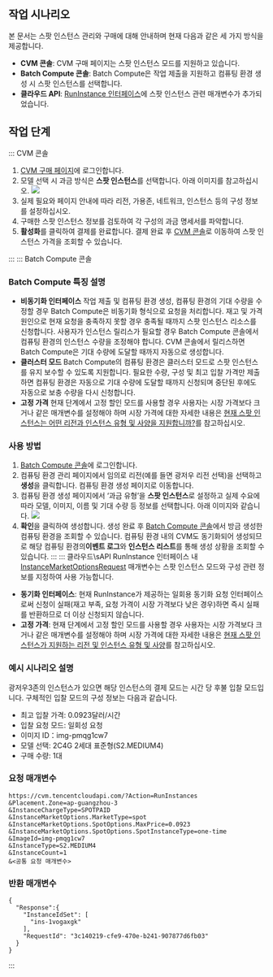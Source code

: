 ## 작업 시나리오
본 문서는 스팟 인스턴스 관리와 구매에 대해 안내하며 현재 다음과 같은 세 가지 방식을 제공합니다.
- **CVM 콘솔**: CVM 구매 페이지는 스팟 인스턴스 모드를 지원하고 있습니다.
- **Batch Compute 콘솔**: Batch Compute은 작업 제출을 지원하고 컴퓨팅 환경 생성 시 스팟 인스턴스를 선택합니다.
- **클라우드 API**: [RunInstance 인터페이스](https://intl.cloud.tencent.com/zh/document/product/213/33237)에 스팟 인스턴스 관련 매개변수가 추가되었습니다.


## 작업 단계
<dx-tabs>
::: CVM 콘솔

1. [CVM 구매 페이지](https://buy.intl.cloud.tencent.com/cvm?regionId=1&projectId=-1)에 로그인합니다.
2. 모델 선택 시 과금 방식은 **스팟 인스턴스**를 선택합니다. 아래 이미지를 참고하십시오.
![](https://qcloudimg.tencent-cloud.cn/raw/1c6720cefc4f56bc05d7ba7fc7c31347.png)
3. 실제 필요와 페이지 안내에 따라 리전, 가용존, 네트워크, 인스턴스 등의 구성 정보를 설정하십시오.
4. 구매한 스팟 인스턴스 정보를 검토하여 각 구성의 과금 명세서를 파악합니다.
5. **활성화**를 클릭하여 결제를 완료합니다.
결제 완료 후 [CVM 콘솔](https://console.cloud.tencent.com/cvm)로 이동하여 스팟 인스턴스 가격을 조회할 수 있습니다.

:::
::: Batch Compute 콘솔
### Batch Compute 특징 설명
-  **비동기화 인터페이스**
작업 제출 및 컴퓨팅 환경 생성, 컴퓨팅 환경의 기대 수량을 수정할 경우 Batch Compute은 비동기화 형식으로 요청을 처리합니다. 재고 및 가격 원인으로 현재 요청을 충족하지 못할 경우 충족될 때까지 스팟 인스턴스 리소스를 신청합니다.
사용자가 인스턴스 릴리스가 필요할 경우 Batch Compute 콘솔에서 컴퓨팅 환경의 인스턴스 수량을 조정해야 합니다. CVM 콘솔에서 릴리스하면 Batch Compute은 기대 수량에 도달할 때까지 자동으로 생성합니다.
- **클러스터 모드**
Batch Compute의 컴퓨팅 환경은 클러스터 모드로 스팟 인스턴스를 유지 보수할 수 있도록 지원합니다. 필요한 수량, 구성 및 최고 입찰 가격만 제출하면 컴퓨팅 환경은 자동으로 기대 수량에 도달할 때까지 신청되며 중단된 후에도 자동으로 보충 수량을 다시 신청합니다.
- **고정 가격**
현재 단계에서 고정 할인 모드를 사용할 경우 사용자는 시장 가격보다 크거나 같은 매개변수를 설정해야 하며 시장 가격에 대한 자세한 내용은 [현재 스팟 인스턴스는 어떤 리전과 인스턴스 유형 및 사양을 지원합니까?](https://intl.cloud.tencent.com/document/product/213/17817)를 참고하십시오.

### 사용 방법
1. [Batch Compute 콘솔](https://console.cloud.tencent.com/batch/env)에 로그인합니다.
2. 컴퓨팅 환경 관리 페이지에서 임의로 리전(예를 들면 광저우 리전 선택)을 선택하고 **생성**을 클릭합니다.
컴퓨팅 환경 생성 페이지로 이동합니다.
3. 컴퓨팅 환경 생성 페이지에서 ‘과금 유형’을 **스팟 인스턴스**로 설정하고 실제 수요에 따라 모델, 이미지, 이름 및 기대 수량 등 정보를 선택합니다. 아래 이미지와 같습니다.
![](https://qcloudimg.tencent-cloud.cn/raw/95437ac5e26f3270c758fcc282042972.png)
4. **확인**을 클릭하여 생성합니다.
생성 완료 후 [Batch Compute 콘솔](https://console.cloud.tencent.com/batch/env)에서 방금 생성한 컴퓨팅 환경을 조회할 수 있습니다. 컴퓨팅 환경 내의 CVM도 동기화되어 생성되므로 해당 컴퓨팅 환경의**이벤트 로그**와 **인스턴스 리스트**를 통해 생성 상황을 조회할 수 있습니다.
:::
::: 클라우드\sAPI
RunInstance 인터페이스 내 [InstanceMarketOptionsRequest](https://intl.cloud.tencent.com/zh/document/api/213/15753?from_cn_redirect=1) 매개변수는 스팟 인스턴스 모드와 구성 관련 정보를 지정하여 사용 가능합니다.
* **동기화 인터페이스**: 현재 RunInstance가 제공하는 일회용 동기화 요청 인터페이스로써 신청이 실패(재고 부족, 요청 가격이 시장 가격보다 낮은 경우)하면 즉시 실패를 반환하므로 더 이상 신청되지 않습니다.
* **고정 가격**: 현재 단계에서 고정 할인 모드를 사용할 경우 사용자는 시장 가격보다 크거나 같은 매개변수를 설정해야 하며 시장 가격에 대한 자세한 내용은 [현재 스팟 인스턴스가 지원하는 리전 및 인스턴스 유형 및 사양](https://intl.cloud.tencent.com/document/product/213/17817)를 참고하십시오.

### 예시 시나리오 설명
광저우3존의 인스턴스가 있으면 해당 인스턴스의 결제 모드는 시간 당 후불 입찰 모드입니다. 구체적인 입찰 모드의 구성 정보는 다음과 같습니다.
- 최고 입찰 가격: 0.0923달러/시간
- 입찰 요청 모드: 일회성 요청
- 이미지 ID：img-pmqg1cw7
- 모델 선택: 2C4G 2세대 표준형(S2.MEDIUM4)
- 구매 수량: 1대

### 요청 매개변수
```
https://cvm.tencentcloudapi.com/?Action=RunInstances
&Placement.Zone=ap-guangzhou-3
&InstanceChargeType=SPOTPAID
&InstanceMarketOptions.MarketType=spot
&InstanceMarketOptions.SpotOptions.MaxPrice=0.0923
&InstanceMarketOptions.SpotOptions.SpotInstanceType=one-time
&ImageId=img-pmqg1cw7
&InstanceType=S2.MEDIUM4
&InstanceCount=1
&<공통 요청 매개변수>
```

### 반환 매개변수
```
{
  "Response":{
    "InstanceIdSet": [
      "ins-1vogaxgk"
    ],
    "RequestId": "3c140219-cfe9-470e-b241-907877d6fb03"
  }
}
```
:::
</dx-tabs>

